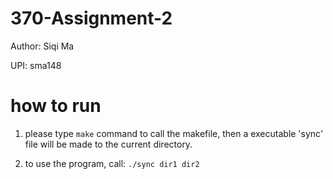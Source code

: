 # 370-Assignment-2
Author: Siqi Ma

UPI: sma148

# how to run

1) please type `make` command to call the makefile, then a
executable 'sync' file will be made to the current directory.

   
2) to use the program, call: `./sync dir1 dir2`